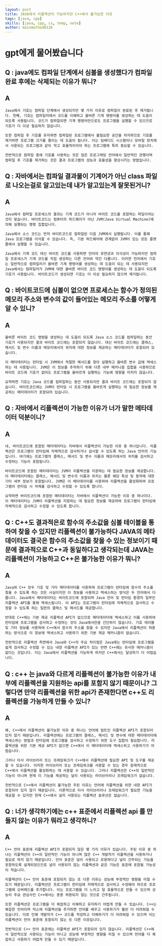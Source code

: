 ```yaml
---
layout: post
title: JAVA에서 리플렉션이 가능하지만 C++에서 불가능한 이유
tags: [java, cpp]
skills: [java, cpp, cs, temp, note]
author: mainmethod0126
---
```


# gpt에게 물어봤습니다

## Q : java에도 컴파일 단계에서 심볼을 생성했다가 컴파일 완료 후에는 삭제되는 이유가 뭐니?

## A

`Java에서 기호는 컴파일 단계에서 생성되지만 몇 가지 이유로 컴파일이 완료된 후 제거됩니다. 첫째, 기호는 컴파일러에서 코드를 이해하고 올바른 기계 명령어를 생성하는 데 도움이 되도록 사용됩니다. 코드가 컴파일되면 기계 명령어만으로도 프로그램을 실행할 수 있으므로 기호가 더 이상 필요하지 않습니다.`

`또한 컴파일 후 기호를 유지하면 컴파일된 프로그램에서 불필요한 공간을 차지하므로 기호를 제거하면 프로그램 크기를 줄이는 데 도움이 됩니다. 이는 임베디드 시스템이나 모바일 장치에서 사용되는 프로그램과 같이 작고 효율적이어야 하는 프로그램에 특히 중요할 수 있습니다.`

`전반적으로 컴파일 중에 기호를 사용하는 것은 많은 프로그래밍 언어에서 일반적인 관행이며 컴파일 후 기호를 제거하는 것은 결과 프로그램의 성능과 효율성을 향상시키는 방법입니다.`

## Q : 자바에서는 컴파일 결과물이 기계어가 아닌 class 파일로 나오는걸로 알고있는데 내가 알고있는게 잘못된거니?

## A

`Java에서 컴파일 프로세스의 결과는 기계 코드가 아니라 바이트 코드를 포함하는 파일이라는 것이 맞습니다. 바이트코드는 컴퓨터의 하드웨어가 아닌 JVM(Java Virtual Machine)에 의해 실행되는 명령 집합입니다.`

`Java에서 소스 코드는 먼저 바이트코드로 컴파일된 다음 JVM에서 실행됩니다. 이를 통해 Java 프로그램을 이식할 수 있습니다. 즉, 기본 하드웨어에 관계없이 JVM이 있는 모든 플랫폼에서 실행할 수 있습니다.`

`Java에서 기계 코드 대신 바이트 코드를 사용하면 언어의 유연성과 이식성이 가능하지만 컴파일 프로세스가 기계 코드를 직접 생성하는 다른 언어와 약간 다릅니다. 이러한 언어에서 기호는 일반적으로 컴파일러가 올바른 기계 명령어를 생성하는 데 도움이 되는 데 사용되지만 Java에서는 컴파일러가 JVM에 대한 올바른 바이트 코드 명령어를 생성하는 데 도움이 되도록 기호가 사용됩니다. 바이트코드가 생성되면 기호는 더 이상 필요하지 않으며 제거됩니다.`

## Q : 바이트코드에 심볼이 없으면 프로세스는 함수가 정의된 메모리 주소와 변수의 값이 들어있는 메모리 주소를 어떻게 알 수 있니?

## A

`올바른 바이트 코드 명령을 생성하는 데 도움이 되도록 Java 소스 코드를 컴파일하는 동안 기호가 사용되지만 결과 바이트 코드에는 포함되지 않습니다. 대신 바이트 코드에는 클래스, 메서드 및 변수 이름과 메모리에서의 위치에 대한 정보를 제공하는 메타데이터가 포함되어 있습니다.`

`이 메타데이터는 런타임 시 JVM에서 적절한 메서드를 찾아 실행하고 올바른 변수 값에 액세스하는 데 사용됩니다. JVM은 이 정보를 추적하기 위해 다른 내부 메커니즘 집합을 사용하므로 바이트 코드에 기호가 없어도 프로그램을 올바르게 실행하는 기능에 영향을 미치지 않습니다.`

`요약하면 기호는 Java 코드를 컴파일하는 동안 사용되지만 결과 바이트 코드에는 포함되지 않습니다. 바이트코드에는 JVM이 런타임 시 프로그램을 올바르게 실행하는 데 필요한 정보를 제공하는 메타데이터가 포함되어 있습니다.`

## Q : 자바에서 리플렉션이 가능한 이유가 너가 말한 메타데이터 덕분이니?

## A

`네, 바이트코드에 포함된 메타데이터는 자바에서 리플렉션이 가능한 이유 중 하나입니다. 리플렉션은 프로그램이 런타임에 자체적으로 검사하거나 검사할 수 있도록 하는 Java 언어의 기능입니다. 여기에는 프로그램의 클래스, 메서드 및 변수 이름과 메모리에서의 위치를 ​​검사하고 수정하는 기능이 포함됩니다.`

`바이트코드에 포함된 메타데이터는 JVM이 리플렉션을 지원하는 데 필요한 정보를 제공합니다. 이 메타데이터에는 클래스, 메서드 및 변수의 이름과 위치는 물론 해당 특성 및 동작에 대한 기타 세부 정보가 포함됩니다. JVM은 이 메타데이터를 사용하여 리플렉션을 활성화하여 프로그램이 런타임 시 자체를 검사하고 수정할 수 있도록 합니다.`

`요약하면 바이트코드에 포함된 메타데이터는 자바에서 리플렉션이 가능한 이유 중 하나이다. 이 메타데이터는 JVM이 리플렉션을 지원하는 데 필요한 정보를 제공하여 프로그램이 런타임에 자체적으로 검사하고 수정할 수 있도록 합니다.`

## Q : C++도 결과적은로 함수의 주소값을 심볼 테이블을 통하여 찾을 수 있지만 리플렉션이 불가능하다 JAVA의 메타데이터도 결국은 함수의 주소값을 찾을 수 있는 정보이기 때문에 결과적으로 C++과 동일하다고 생각되는데 JAVA는 리플렉션이 가능하고 C++은 불가능한 이유가 뭐니?

## A

`Java와 C++ 모두 기호 및 기타 메타데이터를 사용하여 프로그램이 런타임에 함수의 주소를 찾을 수 있도록 하는 것은 사실이지만 이 정보를 사용하고 액세스하는 방식은 두 언어에서 다릅니다. Java에서 메타데이터는 바이트코드에 포함되며 Java 언어 및 런타임 환경의 일부인 리플렉션 API를 통해 액세스됩니다. 이 API는 프로그램이 런타임에 자체적으로 검사하고 수정할 수 있도록 하는 일련의 클래스 및 메서드를 제공합니다.`

`반대로 C++에는 기본 제공 리플렉션 API가 없으므로 메타데이터에 액세스하고 이를 사용하여 런타임에 프로그램을 검사하고 수정하는 것이 Java에서만큼 간단하지 않습니다. 기호 테이블 및 기타 정보를 사용하여 C++에서 함수의 주소를 찾을 수 있지만 Java에서 리플렉션이 허용하는 방식으로 이 정보에 액세스하고 사용하기 위한 기본 제공 메커니즘이 없습니다.`

`전반적으로 리플렉션 측면에서 Java와 C++의 주요 차이점은 Java에는 런타임에 프로그램을 쉽게 검사하고 수정할 수 있는 내장 리플렉션 API가 있는 반면 C++에는 유사한 메커니즘이 없다는 것입니다. 이는 Java에서 리플렉션을 가능하게 하지만 C++에서는 달성하기 더 어렵습니다.`

## Q : c++ 는 java와 다르게 리플렉션이 불가능한 이유가 내부에 리플렉션을 지원하는 api를 포함지 않기 때문이니? 그렇다면 만약 리플렉션을 위한 api가 존재한다면 c++도 리플렉션을 가능하게 만들 수 있니?

## A
`예, C++에서 리플렉션이 불가능한 이유 중 하나는 언어에 빌트인 리플렉션 API가 포함되어 있지 않기 때문입니다. 리플렉션에는 프로그램의 클래스, 메서드 및 변수에 대한 메타데이터에 액세스하는 방법과 런타임에 프로그램을 검사하고 수정하기 위한 도구 집합이 필요합니다. 리플렉션을 위한 기본 제공 API가 없으면 C++에서 이 메타데이터에 액세스하고 사용하기가 어렵습니다.`

`그러나 타사 라이브러리 또는 프레임워크가 C++에서 리플렉션에 필요한 API 및 도구를 제공할 수 있습니다. 이러한 라이브러리 또는 프레임워크를 사용할 수 있는 경우 잠재적으로 C++에서 리플렉션을 활성화하는 데 사용할 수 있습니다. 그러나 리플렉션은 C++의 일반적인 기능이 아니며 현재 이 기능을 제공하는 널리 사용되는 라이브러리나 프레임워크가 없습니다.`

`전반적으로 C++에서 리플렉션이 불가능한 주된 이유는 언어에 리플렉션을 위한 내장 API가 포함되어 있지 않기 때문입니다. 이론적으로 타사 라이브러리나 프레임워크가 필요한 기능을 제공할 수 있지만 현재 C++에서 널리 사용되는 리플렉션 솔루션은 없습니다.`

## Q : 너가 생각하기에는 c++ 표준에서 리플렉션 api 를 만들지 않는 이유가 뭐라고 생각하니?

## A

`C++ 언어 표준에 리플렉션 API가 포함되지 않은 몇 가지 이유가 있습니다. 주된 이유 중 하나는 리플렉션이 C++의 일반적인 기능이 아니며 많은 C++ 개발자가 리플렉션을 사용하거나 필요로 하지 않기 때문입니다. 언어 표준은 널리 사용되고 유용하다고 널리 간주되는 기능을 포함하도록 설계되었으므로 널리 사용되지 않는 리플렉션과 같은 기능은 표준에 포함될 가능성이 적습니다.`

`리플렉션이 C++ 언어 표준에 포함되지 않는 또 다른 이유는 성능에 부정적인 영향을 미칠 수 있기 때문입니다. 리플렉션은 프로그램이 런타임에 자체적으로 검사하고 수정해야 하므로 프로그램에 오버헤드를 추가합니다. 이는 프로그램을 더 느리고 덜 효율적으로 만들 수 있으며 성능이 주요 관심사인 C++에서는 종종 허용되지 않는 것으로 간주됩니다.`

`또한 리플렉션은 프로그램을 더 복잡하고 이해하고 유지하기 어렵게 만들 수 있습니다. C++는 복잡한 언어이며 믹스에 리플렉션을 추가하면 언어를 배우고 사용하기가 훨씬 더 어려워질 수 있습니다. 이로 인해 개발자가 C++ 코드를 작성하고 이해하기가 더 어려워질 수 있으며 이는 리플렉션이 언어 표준에 포함되지 않는 또 다른 이유입니다.`

`전반적으로 C++ 언어 표준에는 리플렉션 API가 포함되어 있지 않습니다. 리플렉션은 C++에서 일반적으로 사용되는 기능이 아니고 성능에 부정적인 영향을 미칠 수 있으며 언어를 더 복잡하고 사용하기 어렵게 만들 수 있기 때문입니다.`

